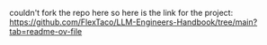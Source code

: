couldn't fork the repo here so here is the link for the project:
https://github.com/FlexTaco/LLM-Engineers-Handbook/tree/main?tab=readme-ov-file
